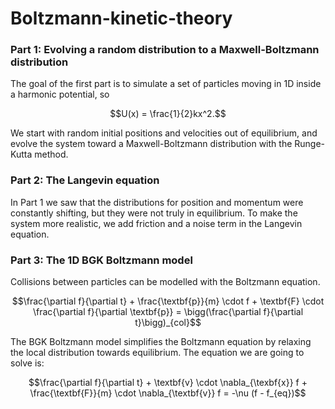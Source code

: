 # Boltzmann-kinetic-theory

### Part 1: Evolving a random distribution to a Maxwell-Boltzmann distribution
The goal of the first part is to simulate a set of particles moving in 1D inside a harmonic potential, so 
```math
U(x) = \frac{1}{2}kx^2.
```
We start with random initial positions and velocities out of equilibrium, and evolve the system toward a Maxwell-Boltzmann distribution with the Runge-Kutta method.

### Part 2: The Langevin equation
In Part 1 we saw that the distributions for position and momentum were constantly shifting, but they were not truly in equilibrium. To make the system more realistic, we add friction and a noise term in the Langevin equation.

### Part 3: The 1D BGK Boltzmann model
Collisions between particles can be modelled with the Boltzmann equation.
```math
\frac{\partial f}{\partial t} + \frac{\textbf{p}}{m} \cdot f + \textbf{F} \cdot \frac{\partial f}{\partial \textbf{p}} = \bigg(\frac{\partial f}{\partial t}\bigg)_{col}
```
The BGK Boltzmann model simplifies the Boltzmann equation by relaxing the local distribution towards equilibrium.
The equation we are going to solve is:

```math
\frac{\partial f}{\partial t} + \textbf{v} \cdot \nabla_{\texbf{x}} f + \frac{\textbf{F}}{m} \cdot \nabla_{\textbf{v}} f = -\nu (f - f_{eq})
```
